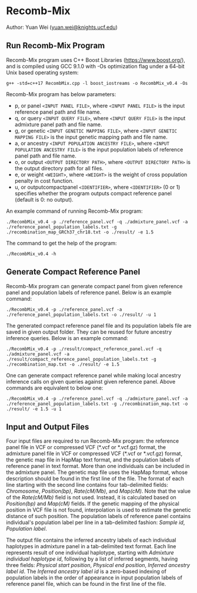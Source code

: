 # Recomb-Mix
Author: Yuan Wei (yuan.wei@knights.ucf.edu)

## Run Recomb-Mix Program

Recomb-Mix program uses C++ Boost Libraries (https://www.boost.org/), and is compiled using GCC 9.1.0 with -Os optimization flag under a 64-bit Unix based operating system:
```
g++ -std=c++17 RecombMix.cpp -l boost_iostreams -o RecombMix_v0.4 -Os
```

Recomb-Mix program has below parameters:
- p, or panel `<INPUT PANEL FILE>`, where `<INPUT PANEL FILE>` is the input reference panel path and file name.
- q, or query `<INPUT QUERY FILE>`, where `<INPUT QUERY FILE>` is the input admixture panel path and file name.
- g, or genetic `<INPUT GENETIC MAPPING FILE>`, where `<INPUT GENETIC MAPPING FILE>` is the input genetic mapping path and file name.
- a, or ancestry `<INPUT POPULATION ANCESTRY FILE>`, where `<INPUT POPULATION ANCESTRY FILE>` is the input population labels of reference panel path and file name.
- o, or output `<OUTPUT DIRECTORY PATH>`, where `<OUTPUT DIRECTORY PATH>` is the output directory path for all files.
- e, or weight `<WEIGHT>`, where `<WEIGHT>` is the weight of cross population penalty in cost function.
- u, or outputcompactpanel `<IDENTIFIER>`, where `<IDENTIFIER>` (0 or 1) specifies whether the program outputs compact reference panel (default is 0: no output).

An example command of running Recomb-Mix program:
```
./RecombMix_v0.4 -p ./reference_panel.vcf -q ./admixture_panel.vcf -a ./reference_panel_population_labels.txt -g ./recombination_map_GRCh37_chr18.txt -o ./result/ -e 1.5
```

The command to get the help of the program:
```
./RecombMix_v0.4 -h
```

## Generate Compact Reference Panel
Recomb-Mix program can generate compact panel from given reference panel and population labels of reference panel. Below is an example command:
```
./RecombMix_v0.4 -p ./reference_panel.vcf -a ./reference_panel_population_labels.txt -o ./result/ -u 1
```

The generated compact reference panel file and its population labels file are saved in given output folder. They can be reused for future ancestry inference queries. Below is an example command:
```
./RecombMix_v0.4 -p ./result/compact_reference_panel.vcf -q ./admixture_panel.vcf -a ./result/compact_reference_panel_population_labels.txt -g ./recombination_map.txt -o ./result/ -e 1.5
```

One can generate compact reference panel while making local ancestry inference calls on given queries against given reference panel. Above commands are equivalent to below one:
```
./RecombMix_v0.4 -p ./reference_panel.vcf -q ./admixture_panel.vcf -a ./reference_panel_population_labels.txt -g ./recombination_map.txt -o ./result/ -e 1.5 -u 1
```

## Input and Output Files
Four input files are required to run Recomb-Mix program: the reference panel file in VCF or compressed VCF (\*.vcf or \*.vcf.gz) format, the admixture panel file in VCF or compressed VCF (\*.vcf or \*.vcf.gz) format, the genetic map file in HapMap text format, and the population labels of reference panel in text format. More than one individuals can be included in the admixture panel. The genetic map file uses the HapMap format, whose description should be found in the first line of the file. The format of each line starting with the second line contains four tab-delimited fields: *Chromosome*, *Position(bp)*, *Rate(cM/Mb)*, and *Map(cM)*. Note that the value of the *Rate(cM/Mb)* field is not used. Instead, it is calculated based on *Position(bp)* and *Map(cM)* fields. If the genetic mapping of the physical position in VCF file is not found, interpolation is used to estimate the genetic distance of such position. The population labels of reference panel contains individual's population label per line in a tab-delimited fashion: *Sample id*, *Population label*.

The output file contains the inferred ancestry labels of each individual haplotypes in admixture panel in a tab-delimited text format. Each line represents result of one individual haplotype, starting with *Admixture individual haplotype id*, following by a list of inferred segments, having three fields: *Physical start position*, *Physical end position*, *Inferred ancestry label id*. The *Inferred ancestry label id* is a zero-based indexing of population labels in the order of appearance in input population labels of reference panel file, which can be found in the first line of the file.
